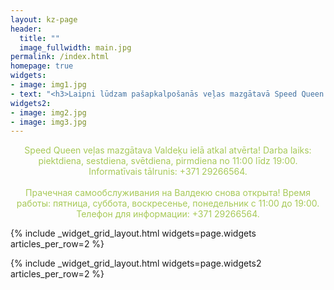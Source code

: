 ```yaml
---
layout: kz-page
header:
  title: ""
  image_fullwidth: main.jpg
permalink: /index.html
homepage: true
widgets:
- image: img1.jpg
- text: "<h3>Laipni lūdzam pašapkalpošanās veļas mazgātavā Speed Queen!</h3><br/>Pie mums var izmazgāt praktiski visu.<br/><h3>Приглашаем вас в прачечную самообслуживания Speed Queen!</h3><br/>У нас можно постирать практически всё."
widgets2:
- image: img2.jpg
- image: img3.jpg
---
```

<center>
<p style="color:#A7C957">Speed Queen veļas mazgātava Valdeķu ielā atkal atvērta! Darba laiks: piektdiena, sestdiena, svētdiena, pirmdiena no 11:00 līdz 19:00. Informatīvais tālrunis: +371 29266564. <br/>
<br/>
Прачечная самообслуживания на Валдекю снова открыта! Время работы: пятница, суббота, воскресенье, понедельник с 11:00 до 19:00. Телефон для информации: +371 29266564.
</p>
</center>

{% include _widget_grid_layout.html widgets=page.widgets articles_per_row=2 %}

{% include _widget_grid_layout.html widgets=page.widgets2 articles_per_row=2 %}

